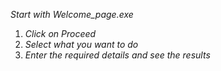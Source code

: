 *Start with Welcome_page.exe*
1) *Click on Proceed*
2) *Select what you want to do*
3) *Enter the required details and see the results*

